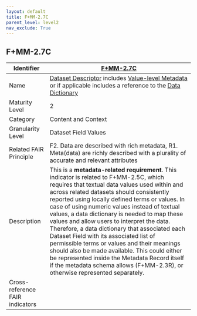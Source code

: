 ```yaml
---
layout: default
title: F+MM-2.7C
parent_level: level2
nav_exclude: True
---
```


## F+MM-2.7C

| Identifier | [F+MM-2.7C](https://github.com/FAIRplus/Data-Maturity/edit/v0.3/docs/_indicators/E.%20F+MM-2.7C.md) |
| ---------- | ----------|
| Name | [Dataset Descriptor](https://fairplus.github.io/Data-Maturity/docs/Glossary/#dataset-descriptor) includes [Value-level Metadata](https://fairplus.github.io/Data-Maturity/docs/Glossary/#value-level-metadata) or if applicable includes a reference to the [Data Dictionary](https://fairplus.github.io/Data-Maturity/docs/Glossary/#data-dictionary) |
| Maturity Level | 2 |
| Category | Content and Context |
| Granularity Level | Dataset Field Values |
| Related FAIR Principle | F2. Data are described with rich metadata, R1. Meta(data) are richly described with a plurality of accurate and relevant attributes |
| Description | This is a **metadata-related requirement**. This indicator is related to F+MM-2.5C, which requires that textual data values used within and across related datasets should consistently reported using locally defined terms or values. In case of using numeric values instead of textual values, a data dictionary is needed to map these values and allow users to interpret the data. Therefore, a data dictionary that associated each Dataset Field with its associated list of permissible terms or values and their meanings should also be made available. This could either be represented inside the Metadata Record itself if the metadata schema allows (F+MM-2.3R), or otherwise represented separately.  |
| Cross-reference FAIR indicators | |
